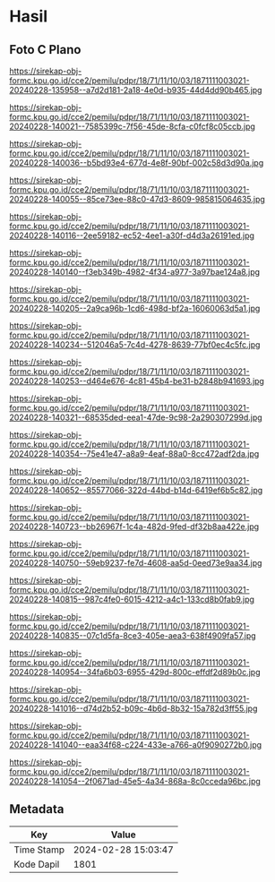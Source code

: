 # Hasil

## Foto C Plano

https://sirekap-obj-formc.kpu.go.id/cce2/pemilu/pdpr/18/71/11/10/03/1871111003021-20240228-135958--a7d2d181-2a18-4e0d-b935-44d4dd90b465.jpg

https://sirekap-obj-formc.kpu.go.id/cce2/pemilu/pdpr/18/71/11/10/03/1871111003021-20240228-140021--7585399c-7f56-45de-8cfa-c0fcf8c05ccb.jpg

https://sirekap-obj-formc.kpu.go.id/cce2/pemilu/pdpr/18/71/11/10/03/1871111003021-20240228-140036--b5bd93e4-677d-4e8f-90bf-002c58d3d90a.jpg

https://sirekap-obj-formc.kpu.go.id/cce2/pemilu/pdpr/18/71/11/10/03/1871111003021-20240228-140055--85ce73ee-88c0-47d3-8609-985815064635.jpg

https://sirekap-obj-formc.kpu.go.id/cce2/pemilu/pdpr/18/71/11/10/03/1871111003021-20240228-140116--2ee59182-ec52-4ee1-a30f-d4d3a26191ed.jpg

https://sirekap-obj-formc.kpu.go.id/cce2/pemilu/pdpr/18/71/11/10/03/1871111003021-20240228-140140--f3eb349b-4982-4f34-a977-3a97bae124a8.jpg

https://sirekap-obj-formc.kpu.go.id/cce2/pemilu/pdpr/18/71/11/10/03/1871111003021-20240228-140205--2a9ca96b-1cd6-498d-bf2a-16060063d5a1.jpg

https://sirekap-obj-formc.kpu.go.id/cce2/pemilu/pdpr/18/71/11/10/03/1871111003021-20240228-140234--512046a5-7c4d-4278-8639-77bf0ec4c5fc.jpg

https://sirekap-obj-formc.kpu.go.id/cce2/pemilu/pdpr/18/71/11/10/03/1871111003021-20240228-140253--d464e676-4c81-45b4-be31-b2848b941693.jpg

https://sirekap-obj-formc.kpu.go.id/cce2/pemilu/pdpr/18/71/11/10/03/1871111003021-20240228-140321--68535ded-eea1-47de-9c98-2a290307299d.jpg

https://sirekap-obj-formc.kpu.go.id/cce2/pemilu/pdpr/18/71/11/10/03/1871111003021-20240228-140354--75e41e47-a8a9-4eaf-88a0-8cc472adf2da.jpg

https://sirekap-obj-formc.kpu.go.id/cce2/pemilu/pdpr/18/71/11/10/03/1871111003021-20240228-140652--85577066-322d-44bd-b14d-6419ef6b5c82.jpg

https://sirekap-obj-formc.kpu.go.id/cce2/pemilu/pdpr/18/71/11/10/03/1871111003021-20240228-140723--bb26967f-1c4a-482d-9fed-df32b8aa422e.jpg

https://sirekap-obj-formc.kpu.go.id/cce2/pemilu/pdpr/18/71/11/10/03/1871111003021-20240228-140750--59eb9237-fe7d-4608-aa5d-0eed73e9aa34.jpg

https://sirekap-obj-formc.kpu.go.id/cce2/pemilu/pdpr/18/71/11/10/03/1871111003021-20240228-140815--987c4fe0-6015-4212-a4c1-133cd8b0fab9.jpg

https://sirekap-obj-formc.kpu.go.id/cce2/pemilu/pdpr/18/71/11/10/03/1871111003021-20240228-140835--07c1d5fa-8ce3-405e-aea3-638f4909fa57.jpg

https://sirekap-obj-formc.kpu.go.id/cce2/pemilu/pdpr/18/71/11/10/03/1871111003021-20240228-140954--34fa6b03-6955-429d-800c-effdf2d89b0c.jpg

https://sirekap-obj-formc.kpu.go.id/cce2/pemilu/pdpr/18/71/11/10/03/1871111003021-20240228-141016--d74d2b52-b09c-4b6d-8b32-15a782d3ff55.jpg

https://sirekap-obj-formc.kpu.go.id/cce2/pemilu/pdpr/18/71/11/10/03/1871111003021-20240228-141040--eaa34f68-c224-433e-a766-a0f9090272b0.jpg

https://sirekap-obj-formc.kpu.go.id/cce2/pemilu/pdpr/18/71/11/10/03/1871111003021-20240228-141054--2f0671ad-45e5-4a34-868a-8c0cceda96bc.jpg


## Metadata

| Key        | Value               |
| ---------- | ------------------- |
| Time Stamp | 2024-02-28 15:03:47 |
| Kode Dapil | 1801                |




